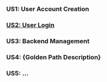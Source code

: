 ### US1: User Account Creation

### [US2: User Login](https://docs.google.com/presentation/d/1RXPwQExU2fWFpdYALtuoYH3nal9gUyZCxD283IUxYXM/edit?usp=sharing)

### US3: Backend Management

### US4: {Golden Path Description}

### US5: ... 
